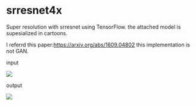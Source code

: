 # srresnet4x
Super resolution with srresnet using TensorFlow.
the attached model is supesialized in cartoons.

I referrd this paper:https://arxiv.org/abs/1609.04802
this implementation is not GAN.


input

<img src = 'ouput/0_xval.png' >

output

<img src = 'ouput/o_yval.png'>

